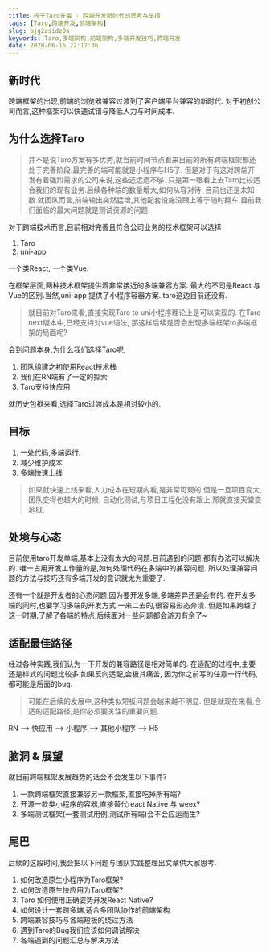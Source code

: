 ```yaml
---
title: 榨干Taro开篇 - 跨端开发新时代的思考与举措
tags: [Taro,跨端开发,前端架构]
slug: bjg2zsidz0a
keywords: Taro,多端同构,前端架构,多端开发技巧,跨端开发
date: 2020-06-16 22:17:36
---
```

##  

## 新时代
跨端框架的出现,前端的浏览器兼容过渡到了客户端平台兼容的新时代.
对于初创公司而言,这种框架可以快速试错与降低人力与时间成本.

## 为什么选择Taro
> 并不是说Taro方案有多优秀,就当前时间节点看来目前的所有跨端框架都还处于完善阶段.最完善的端可能就是小程序与H5了.
但是对于有这对跨端开发有着强烈需求的公司来说,这些还远远不够.
只是第一眼看上去Taro比较适合我们的现有业务.后续各种端的数量增大,如何从容对待.
目前也还是未知数.就团队而言,前端输出突然猛增,其他配套设施没跟上等于随时翻车.目前我们面临的最大问题就是测试资源的问题.

对于跨端技术而言,目前相对完善且符合公司业务的技术框架可以选择

 1. Taro
 2. uni-app
 
 一个类React, 一个类Vue.
 
在框架层面,两种技术框架提供着非常接近的多端兼容方案.
最大的不同是React 与 Vue的区别.当然,uni-app 提供了小程序容器方案.
taro这边目前还没有.

> 就目前对Taro来看,直接实现Taro to uni小程序理论上是可以实现的.
在Taro next版本中,已经支持对vue语法, 那这样后续是否会出现多端框架to多端框架的局面呢?

会到问题本身,为什么我们选择Taro呢,
1. 团队组建之初使用React技术栈
2. 我们在RN端有了一定的探索
3. Taro支持快应用

就历史包袱来看,选择Taro过渡成本是相对较小的.


## 目标

1. 一处代码,多端运行.
2. 减少维护成本
3. 多端快速上线

> 如果就快速上线来看,人力成本在短期内看,是非常可观的.但是一旦项目变大,团队变得也越大的时候.
自动化测试,与项目工程化没有跟上,那就直接天堂变地狱.


## 处境与心态

目前使用taro开发单端,基本上没有太大的问题.目前遇到的问题,都有办法可以解决的.
唯一占用开发工作量的是,如何处理代码在多端中的兼容问题.
所以处理兼容问题的方法与技巧还有多端开发的意识就尤为重要了.

还有一个就是开发者的心态问题,因为要开发多端,多端差异还是会有的.
在开发多端的同时,也要学习多端的开发方式.一来二去的,很容易形态奔溃.
但是如果跨越了这一时期,了解了各端的特点,后续面对一些问题都会游刃有余了~
 
 
## 适配最佳路径

 经过各种实践,我们认为一下开发的兼容路径是相对简单的.
 在适配的过程中,主要还是样式的问题比较多.如果反向适配,会极其痛苦,
 因为你之前写的任意一行代码,都可能是后面的bug.
 
 > 可能在后续的发展中,这种类似短板问题会越来越不明显.
 但是就现在来看,合适的适配路径,是你必须要关注的重要问题.

 RN --> 快应用 --> 小程序 --> 其他小程序 --> H5 


## 脑洞 & 展望
就目前跨端框架发展趋势的话会不会发生以下事件?

1. 一款跨端框架直接兼容另一款框架,直接吃掉所有端?
2. 开源一款类小程序的容器,直接替代react Native 与 weex?
3. 多端测试框架(一套测试用例,测试所有端)会不会应运而生?



 ## 尾巴
 后续的这段时间,我会把以下问题与团队实践整理出文章供大家思考.

 1. 如何改造原生小程序为Taro框架?
 2. 如何改造原生快应用为Taro框架?
 3. Taro 如何使用正确姿势开发React Native?
 3. 如何设计一套跨多端,适合多团队协作的前端架构
 4. 跨端兼容技巧与各端短板的绕过方法
 5. 遇到Taro的Bug我们应该如何调试解决
 6. 各端遇到的问题汇总与解决方法